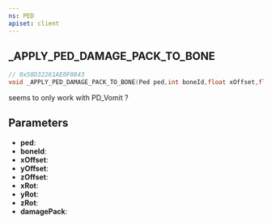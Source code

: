 ```yaml
---
ns: PED
apiset: client
---
```

## _APPLY_PED_DAMAGE_PACK_TO_BONE

```c
// 0x58D32261AE0F0843
void _APPLY_PED_DAMAGE_PACK_TO_BONE(Ped ped,int boneId,float xOffset,float yOffset,float zOffset,float xRot,float yRot,float zRot,const char* damagePack);
```

seems to only work with PD_Vomit ? 

## Parameters
* **ped**:
* **boneId**:
* **xOffset**:
* **yOffset**:
* **zOffset**:
* **xRot**:
* **yRot**:
* **zRot**:
* **damagePack**:



